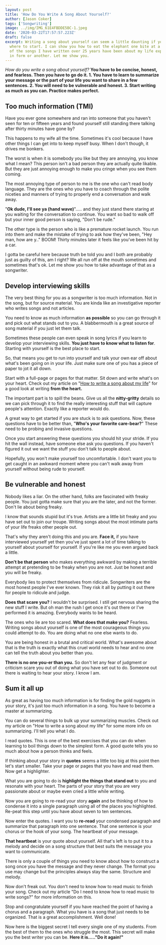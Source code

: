 ```yaml
---
layout: post
title: 'How Do You Write A Song About Yourself?'
author: [Jason Coker]
tags: ['Songwriting']
image: ../img/IMG_61E4FBDDE5BC-1.jpeg
date: '2020-03-22T17:57:57.223Z'
draft: false
excerpt: Writing a song about yourself can seem a little daunting if you don't know
  where to start. I can show you how to eat the elephant one bite at a time. 90%
  of the songs I have written over 25 years have been about my life experiences
  in form or another. Let me show you.
---
```

*How do you write a song about yourself?* **You have to be concise, honest, and fearless. Then you have to go do it. 1. You have to learn to summarize your message or the part of your life you want to share in a few sentences. 2. You will need to be vulnerable and honest. 3. Start writing as much as you can. Practice makes perfect.**

## **Too much information (TMI)**

Have you ever gone somewhere and ran into someone that you haven't seen for ten or fifteen years and found yourself still standing there talking after thirty minutes have gone by?

This happens to my wife all the time. Sometimes it's cool because I have other things I can get into to keep myself busy. When I don't though, it drives me bonkers.

The worst is when it is somebody you like but they are annoying, you know what I mean? This person isn't a bad person they are actually quite likable. But they are just annoying enough to make you cringe when you see them coming.

The most annoying type of person to me is the one who can't read body language. They are the ones who you have to coach through the polite niceties and manners of trying to properly end a conversation and walk away.

"**Ok dude, I'll see ya (hand wave)**"..... and they just stand there staring at you waiting for the conversation to continue. You want so bad to walk off but your inner good person is saying, "Don't be rude."

The other type is the person who is like a premature rocket launch. You run into them and make the mistake of trying to ask how they've been, "Hey man, how are y.." BOOM! Thirty minutes later it feels like you've been hit by a car.

I gotta be careful here because truth be told you and I both are probably just as guilty of this, am I right? We all run off at the mouth sometimes and sometimes that's ok. Let me show you how to take advantage of that as a songwriter.

## **Develop interviewing skills**

The very best thing for you as a songwriter is too much information. Not in the song, but for source material. You are kinda like an investigative reporter who writes songs and not articles.

You need to know as much information **as possible** so you can go through it and pick out what stands out to you. A blabbermouth is a great source of song material if you just let them talk.

Sometimes these people can even speak in song lyrics if you learn to develop your interviewing skills. **You just have to know what to listen for**. Starting with yourself is the best place to start.

So, that means you get to run into yourself and talk your own ear off about what's been going on in your life. Just make sure one of you has a piece of paper to jot it all down.

Start with a full-page or pages for that matter. Sit down and write what's on your heart. Check out my article on "[How to write a song about my life](/posts/how-do-you-write-a-song-about-your-life/)" for a good look at writing **from the heart.**

The important part is to spill the beans. Give us all the **nitty-gritty** details so we can pick through it to find the really interesting stuff that will capture people's attention. Exactly like a reporter would do.

A great way to get started if you are stuck is to ask questions. Now, these questions have to be better than, "**Who's your favorite care-bear?**" These need to be probing and invasive questions.

Once you start answering these questions you should hit your stride. If you hit the wall instead, have someone else ask you questions. If you haven't figured it out we want the stuff you don't talk to people about.

Hopefully, you won't make yourself too uncomfortable. I don't want you to get caught in an awkward moment where you can't walk away from yourself without being rude to yourself.

## **Be vulnerable and honest**

Nobody likes a liar. On the other hand, folks are fascinated with freaky people. You just gotta make sure that you are the later, and not the former. Don't lie about being freaky.

I know that sounds stupid but it's true. Artists are a little bit freaky and you have set out to join our troupe. Writing songs about the most intimate parts of your life freaks other people out.

That's why they aren't doing this and you are. **Face it,** if you have interviewed yourself yet then you've just spent a lot of time talking to yourself about yourself for yourself. If you're like me you even argued back a little.

**Don't be that person** who makes everything awkward by making a terrible attempt at pretending to be freaky when you are not. Just be honest and you will be freaky.

Everybody lies to protect themselves from ridicule. Songwriters are the most honest people I've ever known. They risk it all by putting it out there for people to ridicule and judge.

**Does that scare you?** I wouldn't be surprised. I still get nervous sharing the new stuff I write. But oh man the rush I get once it's out there or I've performed it is amazing. Everybody wants to be heard.

The ones who lie are too scared. **What does that make you?** Fearless. Writing songs about yourself is one of the most courageous things you could attempt to do. You are doing what no one else wants to do.

You are being honest in a brutal and critical world. What's awesome about that is the truth is exactly what this cruel world needs to hear and no one can tell the truth about you better than you.

**There is no one you-er than you.** So don't let any fear of judgment or criticism scare you out of doing what you have set out to do. Someone out there is waiting to hear your story. I know I am.

## **Sum it all up**

As great as having too much information is for finding the gold nuggets in your story, it's just too much information in a song. You have to become a master at summarizing.

You can do several things to bulk up your summarizing muscles. Check out my article on "How to write a song about my life" for some more info on summarizing. I'll tell you what I do.

I read quotes. This is one of the best exercises that you can do when learning to boil things down to the simplest form. A good quote tells you so much about how a person thinks and feels.

If thinking about your story in **quotes** seems a little too big at this point then let's start smaller. Take your page or pages that you have and read them. Now get a highlighter.

What you are going to do is **highlight the things that stand out** to you and resonate with your heart. The parts of your story that you are very passionate about or maybe even cried a little while writing.

Now you are going to re-read your story **again** and be thinking of how to condense it into a single paragraph using all of the places you highlighted. Re-peat this step until you have about seven to ten sentences.

Now enter the quotes. I want you to **re-read** your condensed paragraph and summarize that paragraph into one sentence. That one sentence is your chorus or the hook of your song. The heartbeat of your message.

**That heartbeat** is your quote about yourself. All that's left is to put it to a melody and decide on a song structure that best suits the message you want to communicate.

There is only a couple of things you need to know about how to construct a song once you have the message and they never change. The format you use may change but the principles always stay the same. Structure and melody.

Now don't freak out. You don't need to know how to read music to finish your song. Check out my article "Do I need to know how to read music to write songs?" for more information on this.

Stop and congratulate yourself if you have reached the point of having a chorus and a paragraph. What you have is a song that just needs to be organized. That is a great accomplishment. Well done!

Now here is the biggest secret I tell every single one of my students. From the best of them to the ones who struggle the most. This secret will make you the best writer you can be. **Here it is....."Do it again!"**